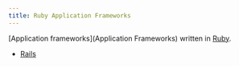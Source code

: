 ```yaml
---
title: Ruby Application Frameworks
---
```


[Application frameworks](Application Frameworks) written in [Ruby](Ruby).

* [Rails](Rails)